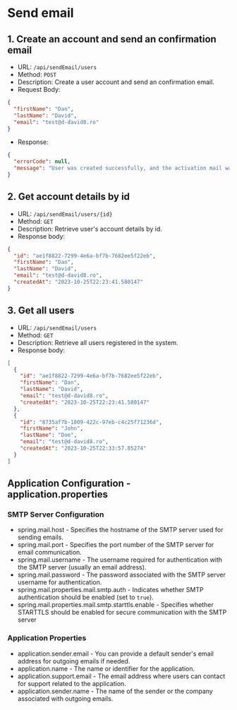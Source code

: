 # Send email

## 1. Create an account and send an confirmation email

- URL: `/api/sendEmail/users`
- Method: `POST`
- Description: Create a user account and send an confirmation email.
- Request Body:

```json
{
  "firstName": "Dan",
  "lastName": "David",
  "email": "test@d-david8.ro"
}
```

- Response:

```json
{
  "errorCode": null,
  "message": "User was created successfully, and the activation mail was send with success"
}
```

## 2. Get account details by id

- URL: `/api/sendEmail/users/{id}`
- Method: `GET`
- Description: Retrieve user's account details by id.
- Response body:

```json
{
  "id": "ae1f8822-7299-4e6a-bf7b-7682ee5f22eb",
  "firstName": "Dan",
  "lastName": "David",
  "email": "test@d-david8.ro",
  "createdAt": "2023-10-25T22:23:41.580147"
}
```

## 3. Get all users

- URL: `/api/sendEmail/users`
- Method: `GET`
- Description: Retrieve all users registered in the system.
- Response body:

```json
[
  {
    "id": "ae1f8822-7299-4e6a-bf7b-7682ee5f22eb",
    "firstName": "Dan",
    "lastName": "David",
    "email": "test@d-david8.ro",
    "createdAt": "2023-10-25T22:23:41.580147"
  },
  {
    "id": "8735af7b-1809-422c-97eb-c4c25f71236d",
    "firstName": "John",
    "lastName": "Doe",
    "email": "test@d-david8.ro",
    "createdAt": "2023-10-25T22:33:57.85274"
  }
]
```

## Application Configuration - application.properties

### SMTP Server Configuration

* spring.mail.host - Specifies the hostname of the SMTP server used for sending emails.
* spring.mail.port - Specifies the port number of the SMTP server for email communication.
* spring.mail.username - The username required for authentication with the SMTP server (usually an email address).
* spring.mail.password - The password associated with the SMTP server username for authentication.
* spring.mail.properties.mail.smtp.auth - Indicates whether SMTP authentication should be enabled (set to `true`).
* spring.mail.properties.mail.smtp.starttls.enable - Specifies whether STARTTLS should be enabled for secure
  communication with the SMTP server

### Application Properties

* application.sender.email - You can provide a default sender's email address for outgoing emails if needed.
* application.name - The name or identifier for the application.
* application.support.email - The email address where users can contact for support related to the application.
* application.sender.name - The name of the sender or the company associated with outgoing emails.